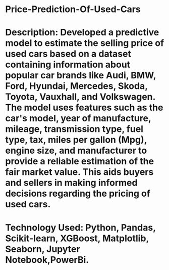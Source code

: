 # Price-Prediction-Of-Used-Cars
# Description: Developed a predictive model to estimate the selling price of used cars based on a dataset containing information about popular car brands like Audi, BMW, Ford, Hyundai, Mercedes, Skoda, Toyota, Vauxhall, and Volkswagen. The model uses features such as the car's model, year of manufacture, mileage, transmission type, fuel type, tax, miles per gallon (Mpg), engine size, and manufacturer to provide a reliable estimation of the fair market value. This aids buyers and sellers in making informed decisions regarding the pricing of used cars.
# Technology Used: Python, Pandas, Scikit-learn, XGBoost, Matplotlib, Seaborn, Jupyter Notebook,PowerBi.
